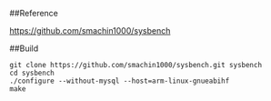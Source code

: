 ##Reference  
  
  <https://github.com/smachin1000/sysbench>  
  
##Build  
  
  `git clone https://github.com/smachin1000/sysbench.git sysbench`  
  `cd sysbench`  
  `./configure --without-mysql --host=arm-linux-gnueabihf`  
  `make`  
